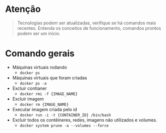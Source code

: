 # Atenção

> Tecnologias podem ser atualizadas, verifique se há comandos mais recentes.
> Entenda os conceitos de funcionamento, comandos prontos podem ser um início.

# Comando gerais
- Máquinas virtuais rodando
  - ```docker ps```
- Máquinas virtuais que foram criadas
  - ```docker ps -a```
- Excluir contianer
  - ```docker rmi -f {IMAGE_NAME}```
- Excluir imagem
  - ```docker rm {IMAGE_NAME}```
- Executar imagem criada pelo id
  - ```docker run -i -t {CONTAINER_ID} /bin/bash```
- Excluir todos os contêineres, redes, imagens não utilizados e volumes.
  - ```docker system prune -a --volumes --force```
